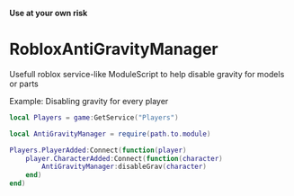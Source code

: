 **Use at your own risk**

# RobloxAntiGravityManager
Usefull roblox service-like ModuleScript to help disable gravity for models or parts


Example:
Disabling gravity for every player
```lua
local Players = game:GetService("Players")

local AntiGravityManager = require(path.to.module)

Players.PlayerAdded:Connect(function(player)
	player.CharacterAdded:Connect(function(character)
		AntiGravityManager:disableGrav(character)
	end)
end)
```
